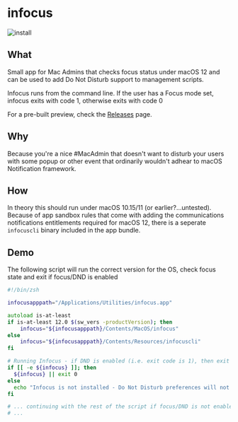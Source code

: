 # infocus

![install](https://user-images.githubusercontent.com/3598965/133254387-74923520-32c7-48c2-ad98-916ab2f77ad3.png)

## What

Small app for Mac Admins that checks focus status under macOS 12 and can be used to add Do Not Disturb support to management scripts.

Infocus runs from the command line. If the user has a Focus mode set, infocus exits with code 1, otherwise exits with code 0

For a pre-built preview, check the [Releases](https://github.com/bartreardon/infocus/releases) page.

## Why

Because you're a nice #MacAdmin that doesn't want to disturb your users with some popup or other event that ordinarily wouldn't adhear to macOS Notification framework.

## How

In theory this should run under macOS 10.15/11 (or earlier?...untested). Because of app sandbox rules that come with adding the communications notifications entitlements required for macOS 12, there is a seperate `infocuscli` binary included in the app bundle.


## Demo

The following script will run the correct version for the OS, check focus state and exit if focus/DND is enabled

```zsh
#!/bin/zsh

infocusapppath="/Applications/Utilities/infocus.app"

autoload is-at-least
if is-at-least 12.0 $(sw_vers -productVersion); then
    infocus="${infocusapppath}/Contents/MacOS/infocus"
else
    infocus="${infocusapppath}/Contents/Resources/infocuscli"
fi

# Running Infocus - if DND is enabled (i.e. exit code is 1), then exit
if [[ -e ${infocus} ]]; then
  ${infocus} || exit 0
else
  echo "Infocus is not installed - Do Not Disturb preferences will not be considered" 
fi

# ... continuing with the rest of the script if focus/DND is not enabled.
# ...

```
